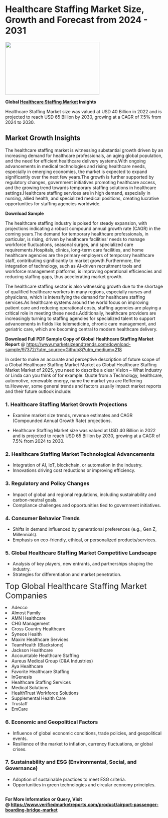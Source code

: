 <H1>Healthcare Staffing Market Size, Growth and Forecast from 2024 - 2031</H1><img class="aligncenter size-medium wp-image-584254" src="https://thirdeyenews.in/wp-content/uploads/2024/09/Global-Market-Research-300x168.jpeg" alt="" width="300" height="168" /><p><strong>Global&nbsp;<a href="https://www.marketsizeandtrends.com/download-sample/97372/?utm_source=Github8j?utm_medium=218">Healthcare Staffing Market</a> Insights</strong></p><p>Healthcare Staffing Market size was valued at USD 40 Billion in 2022 and is projected to reach USD 65 Billion by 2030, growing at a CAGR of 7.5% from 2024 to 2030.</p><p><h2>Market Growth Insights</h2> <p>The healthcare staffing market is witnessing substantial growth driven by an increasing demand for healthcare professionals, an aging global population, and the need for efficient healthcare delivery systems.With ongoing advancements in medical technologies and rising healthcare needs, especially in emerging economies, the market is expected to expand significantly over the next few years.The growth is further supported by regulatory changes, government initiatives promoting healthcare access, and the growing trend towards temporary staffing solutions in healthcare settings.Healthcare staffing services are in high demand, especially in nursing, allied health, and specialized medical positions, creating lucrative opportunities for staffing agencies worldwide.</p> <p><strong>Download Sample</strong></p> <p>The healthcare staffing industry is poised for steady expansion, with projections indicating a robust compound annual growth rate (CAGR) in the coming years.The demand for temporary healthcare professionals, in particular, is rising, driven by healthcare facilities' needs to manage workforce fluctuations, seasonal surges, and specialized care requirements.Hospitals, clinics, long-term care facilities, and home healthcare agencies are the primary employers of temporary healthcare staff, contributing significantly to market growth.Furthermore, the integration of technology, such as AI-driven recruitment tools and workforce management platforms, is improving operational efficiencies and reducing staffing gaps, thus accelerating market growth.</p> <p>The healthcare staffing sector is also witnessing growth due to the shortage of qualified healthcare workers in many regions, especially nurses and physicians, which is intensifying the demand for healthcare staffing services.As healthcare systems around the world focus on improving patient care and reducing operational costs, staffing agencies are playing a critical role in meeting these needs.Additionally, healthcare providers are increasingly turning to staffing agencies for specialized talent to support advancements in fields like telemedicine, chronic care management, and geriatric care, which are becoming central to modern healthcare delivery.</p> <p><span class=""><strong>Download Full PDF Sample Copy of Global Healthcare Staffing Market Report</strong> @ <a href="https://www.marketsizeandtrends.com/download-sample/97372/?utm_source=Github8j?utm_medium=218" target="_blank">https://www.marketsizeandtrends.com/download-sample/97372/?utm_source=Github8j?utm_medium=218</a></span></p><p>In order to make an accurate and perceptive description of future scope of a Global&nbsp;Healthcare Staffing Market Market as Global&nbsp;Healthcare Staffing Market Market of 2025, you need to describe a clear Vision &ndash; What Industry or Linda can you think of for example: Quote from a Technology, healthcare, automotive, renewable energy, name the market you are Reffering to.However, some general trends and factors usually impact market reports and their future outlook include:</p><h3>1.&nbsp;<strong>Healthcare Staffing Market Growth Projections</strong></h3><ul><li>Examine market size trends, revenue estimates and CAGR (Compounded Annual Growth Rate) projections.</li><li><p>Healthcare Staffing Market size was valued at USD 40 Billion in 2022 and is projected to reach USD 65 Billion by 2030, growing at a CAGR of 7.5% from 2024 to 2030.</p></li></ul><h3>2.&nbsp;<strong>Healthcare Staffing Market Technological Advancements</strong></h3><ul><li>Integration of AI, IoT, blockchain, or automation in the industry.</li><li>Innovations driving cost reductions or improving efficiency.</li></ul><h3>3.&nbsp;<strong>Regulatory and Policy Changes</strong></h3><ul><li>Impact of global and regional regulations, including sustainability and carbon-neutral goals.</li><li>Compliance challenges and opportunities tied to government initiatives.</li></ul><h3>4.&nbsp;<strong>Consumer Behavior Trends</strong></h3><ul><li>Shifts in demand influenced by generational preferences (e.g., Gen Z, Millennials).</li><li>Emphasis on eco-friendly, ethical, or personalized products/services.</li></ul><h3>5.&nbsp;<strong>Global Healthcare Staffing Market Competitive Landscape</strong></h3><ul><li>Analysis of key players, new entrants, and partnerships shaping the industry.</li><li>Strategies for differentiation and market penetration.</li></ul><p data-pm-slice="1 1 []"><span style="color: inherit; font-family: inherit; font-size: 25px;">Top Global Healthcare Staffing Market Companies</span></p><div class="" data-test-id=""><p><li>Adecco</li><li> Almost Family</li><li> AMN Healthcare</li><li> CHG Management</li><li> Cross Country Healthcare</li><li> Syneos Health</li><li> Maxim Healthcare Services</li><li> TeamHealth (Blackstone)</li><li> Jackson Healthcare</li><li> Accountable Healthcare Staffing</li><li> Aureus Medical Group (C&A Industries)</li><li> Aya Healthcare</li><li> Favorite Healthcare Staffing</li><li> InGenesis</li><li> Healthcare Staffing Services</li><li> Medical Solutions</li><li> HealthTrust Workforce Solutions</li><li> Supplemental Health Care</li><li> Trustaff</li><li> EmCare</li></p></div><h3>6.&nbsp;<strong>Economic and Geopolitical Factors</strong></h3><ul><li>Influence of global economic conditions, trade policies, and geopolitical events.</li><li>Resilience of the market to inflation, currency fluctuations, or global crises.</li></ul><h3>7.&nbsp;<strong>Sustainability and ESG (Environmental, Social, and Governance)</strong></h3><ul><li>Adoption of sustainable practices to meet ESG criteria.</li><li>Opportunities in green technologies and circular economy principles.</li></ul><h2><strong style="font-size: 14px;">For More Information or Query, Visit @&nbsp;</strong><a style="background-color: #ffffff; font-size: 14px;" href="https://www.marketsizeandtrends.com/report/healthcare-staffing-market/" target="_blank">https://www.verifiedmarketreports.com/product/airport-passenger-boarding-bridge-market</a></h2>